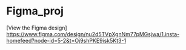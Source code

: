 # Figma_proj
[View the Figma design] https://www.figma.com/design/nu2d5TVpXgnNm77pMGsjwa/1.insta-homefeed?node-id=5-2&t=Oj9shPKE9isk5Kt3-1
